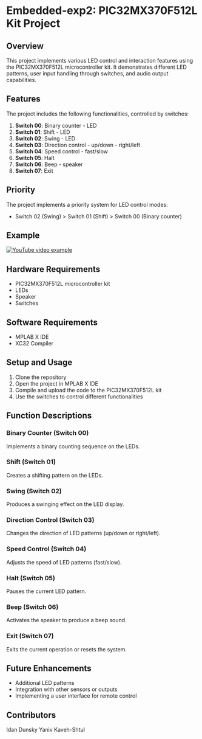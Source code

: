 # Embedded-exp2: PIC32MX370F512L Kit Project

## Overview
This project implements various LED control and interaction features using the PIC32MX370F512L microcontroller kit. It demonstrates different LED patterns, user input handling through switches, and audio output capabilities.

## Features
The project includes the following functionalities, controlled by switches:

1. **Switch 00**: Binary counter - LED
2. **Switch 01**: Shift - LED
3. **Switch 02**: Swing - LED
4. **Switch 03**: Direction control - up/down - right/left
5. **Switch 04**: Speed control - fast/slow
6. **Switch 05**: Halt
7. **Switch 06**: Beep - speaker
8. **Switch 07**: Exit

## Priority
The project implements a priority system for LED control modes:
- Switch 02 (Swing) > Switch 01 (Shift) > Switch 00 (Binary counter)

## Example
[![YouTube video example](https://img.youtube.com/vi/CioAtJIJ23Y/0.jpg)](https://www.youtube.com/watch?v=CioAtJIJ23Y)

## Hardware Requirements
- PIC32MX370F512L microcontroller kit
- LEDs
- Speaker
- Switches

## Software Requirements
- MPLAB X IDE 
- XC32 Compiler

## Setup and Usage
1. Clone the repository
2. Open the project in MPLAB X IDE
3. Compile and upload the code to the PIC32MX370F512L kit
4. Use the switches to control different functionalities

## Function Descriptions

### Binary Counter (Switch 00)
Implements a binary counting sequence on the LEDs.

### Shift (Switch 01)
Creates a shifting pattern on the LEDs.

### Swing (Switch 02)
Produces a swinging effect on the LED display.

### Direction Control (Switch 03)
Changes the direction of LED patterns (up/down or right/left).

### Speed Control (Switch 04)
Adjusts the speed of LED patterns (fast/slow).

### Halt (Switch 05)
Pauses the current LED pattern.

### Beep (Switch 06)
Activates the speaker to produce a beep sound.

### Exit (Switch 07)
Exits the current operation or resets the system.

## Future Enhancements
- Additional LED patterns
- Integration with other sensors or outputs
- Implementing a user interface for remote control

## Contributors
Idan Dunsky
Yaniv Kaveh-Shtul


